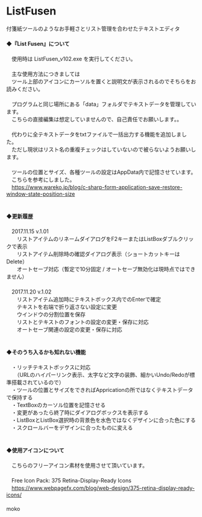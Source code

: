 # ListFusen
付箋紙ツールのようなお手軽さとリスト管理を合わせたテキストエディタ  
　  
**◆『List Fusen』について**  
　  
　使用時は ListFusen_v102.exe を実行してください。  
　  
　主な使用方法につきましては  
　ツール上部のアイコンにカーソルを置くと説明文が表示されるのでそちらをお読みください。  
　  
　プログラムと同じ場所にある「data」フォルダでテキストデータを管理しています。  
　こちらの直接編集は想定していませんので、自己責任でお願いします。。  
　  
　代わりに全テキストデータをtxtファイルで一括出力する機能を追加しました。  
　ただし現状はリスト名の重複チェックはしていないので被らないようお願いします。  
　  
　ツールの位置とサイズ、各種ツールの設定はAppData内で記憶させています。  
　こちらを参考にしました。  
　https://www.wareko.jp/blog/c-sharp-form-application-save-restore-window-state-position-size  
　  
　  
**◆更新履歴**  
　  
　2017.11.15 v.1.01  
　　リストアイテムのリネームダイアログをF2キーまたはListBoxダブルクリックで表示  
　　リストアイテム削除時の確認ダイアログ表示（ショートカットキーはDelete）  
　　オートセーブ対応（暫定で10分固定 / オートセーブ無効化は現時点ではできません）  
　  
　2017.11.20 v.1.02  
　　リストアイテム追加時にテキストボックス内でのEnterで確定  
　　テキストを右端で折り返さない設定に変更  
　　ウインドウの分割位置を保存  
　　リストとテキストのフォントの設定の変更・保存に対応  
　　オートセーブ関連の設定の変更・保存に対応  
　  
　  
**◆そのうち入るかも知れない機能**  
　  
　・リッチテキストボックスに対応  
　　（URLのハイパーリンク表示、太字など文字の装飾、細かいUndo/Redoが標準搭載されているので）  
　・ツールの位置とサイズをできればAppricationの所ではなくテキストデータで保持する  
　・TextBoxのカーソル位置を記憶させる  
　・変更があったら終了時にダイアログボックスを表示する  
　・ListBoxとListBox選択時の背景色を水色ではなくデザインに合った色にする  
　・スクロールバーをデザインに合ったものに変える  
　  
　  
**◆使用アイコンについて**  
　  
　こちらのフリーアイコン素材を使用させて頂いています。  
　  
　Free Icon Pack: 375 Retina-Display-Ready Icons  
　https://www.webpagefx.com/blog/web-design/375-retina-display-ready-icons/  
　  
moko